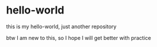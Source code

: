 # hello-world
this is my hello-world, just another repository

btw I am new to this, so I hope I will get better with practice
